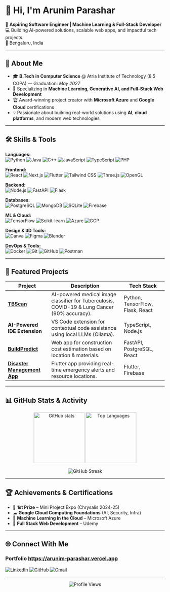 # 👋 Hi, I'm Arunim Parashar

🎯 **Aspiring Software Engineer | Machine Learning & Full-Stack Developer**  
💻 Building AI-powered solutions, scalable web apps, and impactful tech projects.  
📍 Bengaluru, India   
  
--- 
 
## 🚀 About Me
- 🎓 **B.Tech in Computer Science** @ Atria Institute of Technology (8.5 CGPA) —  Graduation: *May 2027*
- 🤖 Specializing in **Machine Learning, Generative AI, and Full-Stack Web Development**
- 🏆 Award-winning project creator with **Microsoft Azure** and **Google Cloud** certifications
- 💡 Passionate about building real-world solutions using **AI**, **cloud platforms**, and modern web technologies  

---

## 🛠 Skills & Tools

**Languages:**  
![Python](https://img.shields.io/badge/Python-3776AB?logo=python&logoColor=white)
![Java](https://img.shields.io/badge/Java-007396?logo=java&logoColor=white)
![C++](https://img.shields.io/badge/C++-00599C?logo=cplusplus&logoColor=white)
![JavaScript](https://img.shields.io/badge/JavaScript-F7DF1E?logo=javascript&logoColor=black)
![TypeScript](https://img.shields.io/badge/TypeScript-3178C6?logo=typescript&logoColor=white)
![PHP](https://img.shields.io/badge/PHP-777BB4?logo=php&logoColor=white)

**Frontend:**  
![React](https://img.shields.io/badge/React-61DAFB?logo=react&logoColor=black)
![Next.js](https://img.shields.io/badge/Next.js-000000?logo=nextdotjs&logoColor=white)
![Flutter](https://img.shields.io/badge/Flutter-02569B?logo=flutter&logoColor=white)
![Tailwind CSS](https://img.shields.io/badge/Tailwind_CSS-38B2AC?logo=tailwindcss&logoColor=white)
![Three.js](https://img.shields.io/badge/Three.js-000000?logo=three.js&logoColor=white)
![OpenGL](https://img.shields.io/badge/OpenGL-5586A4?logo=opengl&logoColor=white)

**Backend:**  
![Node.js](https://img.shields.io/badge/Node.js-339933?logo=node.js&logoColor=white)
![FastAPI](https://img.shields.io/badge/FastAPI-009688?logo=fastapi&logoColor=white)
![Flask](https://img.shields.io/badge/Flask-000000?logo=flask&logoColor=white)

**Databases:**  
![PostgreSQL](https://img.shields.io/badge/PostgreSQL-4169E1?logo=postgresql&logoColor=white)
![MongoDB](https://img.shields.io/badge/MongoDB-47A248?logo=mongodb&logoColor=white)
![SQLite](https://img.shields.io/badge/SQLite-003B57?logo=sqlite&logoColor=white)
![Firebase](https://img.shields.io/badge/Firebase-FFCA28?logo=firebase&logoColor=black)

**ML & Cloud:**  
![TensorFlow](https://img.shields.io/badge/TensorFlow-FF6F00?logo=tensorflow&logoColor=white)
![Scikit-learn](https://img.shields.io/badge/scikit--learn-F7931E?logo=scikitlearn&logoColor=white)
![Azure](https://img.shields.io/badge/Azure-0078D4?logo=microsoftazure&logoColor=white)
![GCP](https://img.shields.io/badge/Google_Cloud-4285F4?logo=googlecloud&logoColor=white)

**Design & 3D Tools:**  
![Canva](https://img.shields.io/badge/Canva-00C4CC?logo=canva&logoColor=white)
![Figma](https://img.shields.io/badge/Figma-F24E1E?logo=figma&logoColor=white)
![Blender](https://img.shields.io/badge/Blender-F5792A?logo=blender&logoColor=white)

**DevOps & Tools:**  
![Docker](https://img.shields.io/badge/Docker-2496ED?logo=docker&logoColor=white)
![Git](https://img.shields.io/badge/Git-F05032?logo=git&logoColor=white)
![GitHub](https://img.shields.io/badge/GitHub-181717?logo=github&logoColor=white)
![Postman](https://img.shields.io/badge/Postman-FF6C37?logo=postman&logoColor=white)

---

## 📌 Featured Projects

| Project | Description | Tech Stack |
|---------|-------------|------------|
| **[TBScan](https://github.com/arunim123/TBScan)** | AI-powered medical image classifier for Tuberculosis, COVID-19 & Lung Cancer (90% accuracy). | Python, TensorFlow, Flask, React |
| **AI-Powered IDE Extension** | VS Code extension for contextual code assistance using local LLMs (Ollama). | TypeScript, Node.js |
| **[BuildPredict](https://github.com/arunim123/BuildPredict)** | Web app for construction cost estimation based on location & materials. | FastAPI, PostgreSQL, React |
| **[Disaster Management App](https://github.com/arunim123/Disaster-Management-App)** | Flutter app providing real-time emergency alerts and resource locations. | Flutter, Firebase |

---

## 📊 GitHub Stats & Activity 

<p align="center">
  <img src="https://github-readme-stats.vercel.app/api?username=arunim123&show_icons=true&theme=tokyonight" alt="GitHub stats" height="160" />
  <img src="https://github-readme-stats.vercel.app/api/top-langs/?username=arunim123&layout=compact&theme=tokyonight" alt="Top Languages" height="160" />
</p>

<p align="center">
  <img src="https://streak-stats.demolab.com?user=arunim123&theme=tokyonight&hide_border=true" alt="GitHub Streak" />
</p>


---

## 🏆 Achievements & Certifications
- 🥇 **1st Prize** – Mini Project Expo (Chrysalis 2024-25)
- ☁ **Google Cloud Computing Foundations** (AI, Security, Infra)
- 🤖 **Machine Learning in the Cloud** – Microsoft Azure
- 📜 **Full Stack Web Development** – Udemy

---

## 🌐 Connect With Me 
### Portfolio https://arunim-parashar.vercel.app
[![LinkedIn](https://img.shields.io/badge/LinkedIn-0A66C2?logo=linkedin&logoColor=white)](https://www.linkedin.com/in/arunim-parashar-52a3b6292)
[![GitHub](https://img.shields.io/badge/GitHub-181717?logo=github&logoColor=white)](https://github.com/arunim123)
[![Gmail](https://img.shields.io/badge/Email-D14836?logo=gmail&logoColor=white)](mailto:arunimparashar@gmail.com)

---

<p align="center">
  <img src="https://komarev.com/ghpvc/?username=arunim123&color=blue" alt="Profile Views" />
</p>
